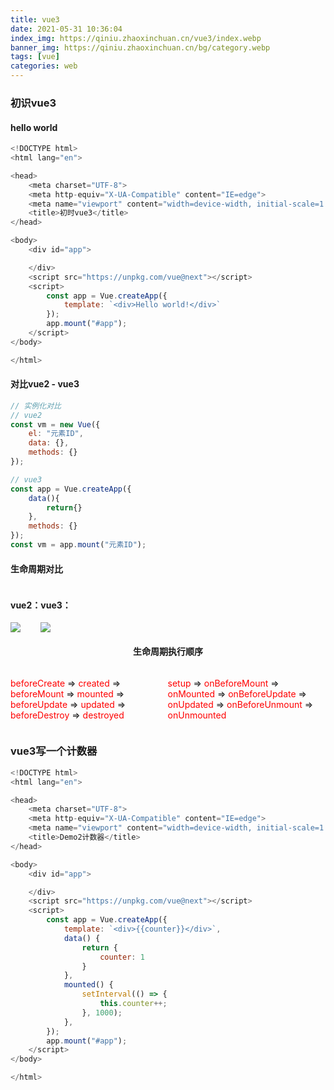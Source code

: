 ```yaml
---
title: vue3
date: 2021-05-31 10:36:04
index_img: https://qiniu.zhaoxinchuan.cn/vue3/index.webp
banner_img: https://qiniu.zhaoxinchuan.cn/bg/category.webp
tags: [vue]
categories: web
---
```

### 初识vue3
#### hello world
``` javascript
<!DOCTYPE html>
<html lang="en">

<head>
    <meta charset="UTF-8">
    <meta http-equiv="X-UA-Compatible" content="IE=edge">
    <meta name="viewport" content="width=device-width, initial-scale=1.0">
    <title>初时vue3</title>
</head>

<body>
    <div id="app">

    </div>
    <script src="https://unpkg.com/vue@next"></script>
    <script>
        const app = Vue.createApp({
            template: `<div>Hello world!</div>`
        });
        app.mount("#app");
    </script>
</body>

</html>
```
#### 对比vue2 - vue3
``` javascript
// 实例化对比
// vue2
const vm = new Vue({
    el: "元素ID",
    data: {},
    methods: {}
});

// vue3
const app = Vue.createApp({
    data(){
        return{}
    },
    methods: {}
});
const vm = app.mount("元素ID");
```
#### 生命周期对比
<style>
    .img{width:50%}
    .flex{
        display:flex;
    }
    .text-center{
        text-align:center;
    }
</style>
<div class="flex">
    <div>
         <h4>vue2：</h4>
        <image src="https://qiniu.zhaoxinchuan.cn/vue3/lifecycle2.webp">
    </div>
    <div>
        <h4>vue3：</h4>
        <image src="https://qiniu.zhaoxinchuan.cn/vue3/lifecycle3.webp">
    </div>
</div>
<div>
    <div>
        <h4 class="text-center">生命周期执行顺序</h4>
    </div>
    <div class="flex">
        <p>
            <font color=red>beforeCreate</font>
            =>
            <font color=red>created</font>
            =>
            <font color=red>beforeMount</font>
            =>
            <font color=red>mounted</font>
            =>
            <font color=red>beforeUpdate</font>
            =>
            <font color=red>updated</font>
            =>
            <font color=red>beforeDestroy</font>
            =>
            <font color=red>destroyed</font>
        </p>
        <p>
            <font color=red>setup</font>
            =>
            <font color=red>onBeforeMount</font>
            =>
            <font color=red>onMounted</font>
            =>
            <font color=red>onBeforeUpdate</font>
            =>
            <font color=red>onUpdated</font>
            =>
            <font color=red>onBeforeUnmount</font>
            =>
            <font color=red>onUnmounted</font>
        </p>
    </div>
</div>

### vue3写一个计数器
``` javascript
<!DOCTYPE html>
<html lang="en">

<head>
    <meta charset="UTF-8">
    <meta http-equiv="X-UA-Compatible" content="IE=edge">
    <meta name="viewport" content="width=device-width, initial-scale=1.0">
    <title>Demo2计数器</title>
</head>

<body>
    <div id="app">

    </div>
    <script src="https://unpkg.com/vue@next"></script>
    <script>
        const app = Vue.createApp({
            template: `<div>{{counter}}</div>`,
            data() {
                return {
                    counter: 1
                }
            },
            mounted() {
                setInterval(() => {
                    this.counter++;
                }, 1000);
            },
        });
        app.mount("#app");
    </script>
</body>

</html>
```